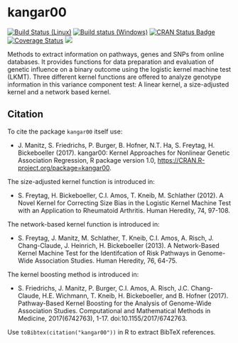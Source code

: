 # kangar00

[![Build Status (Linux)](https://travis-ci.org/jmanitz/kangar00.svg?branch=master)](https://travis-ci.org/jmanitz/kangar00)
[![Build status (Windows)](https://ci.appveyor.com/api/projects/status/github/jmanitz/kangar00?branch=master&svg=true)](https://ci.appveyor.com/project/jmanitz/kangar00/branch/master)
[![CRAN Status Badge](http://www.r-pkg.org/badges/version/kangar00)](https://CRAN.R-project.org/package=kangar00)
[![Coverage Status](https://coveralls.io/repos/github/jmanitz/kangar00/badge.svg?branch=master)](https://coveralls.io/github/jmanitz/kangar00?branch=master)
[![](http://cranlogs.r-pkg.org/badges/kangar00)](https://CRAN.R-project.org/package=kangar00)

Methods to extract information on pathways, genes and SNPs from online databases. It provides functions for data preparation and evaluation of genetic influence on a binary outcome using the logistic kernel machine test (LKMT). Three different kernel functions are offered to analyze genotype information in this variance component test: A linear kernel, a size-adjusted kernel and a network based kernel.

## Citation

To cite the package `kangar00` itself use:

- J. Manitz, S. Friedrichs, P. Burger, B. Hofner, N.T. Ha, S. Freytag, H. Bickeboeller (2017). kangar00: Kernel Approaches for
  Nonlinear Genetic Association Regression, R package version 1.0, https://CRAN.R-project.org/package=kangar00.

The size-adjusted kernel function is introduced in:

- S. Freytag, H. Bickeboeller, C.I. Amos, T. Kneib, M. Schlather (2012). A Novel Kernel for Correcting Size Bias in the Logistic Kernel
  Machine Test with an Application to Rheumatoid Arthritis. Human Heredity, 74, 97-108.

The network-based kernel function is introduced in:

- S. Freytag, J. Manitz, M. Schlather, T. Kneib, C.I. Amos, A. Risch, J. Chang-Claude, J. Heinrich, H. Bickeboeller (2013). A
  Network-Based Kernel Machine Test for the Identifcation of Risk Pathways in Genome-Wide Association Studies. Human Heredity, 76,
  64-75.

The kernel boosting method is introduced in:

- S. Friedrichs, J. Manitz, P. Burger, C.I. Amos, A. Risch, J.C. Chang-Claude, H.E. Wichmann, T. Kneib, H. Bickeboeller, and B. Hofner
  (2017). Pathway-Based Kernel Boosting for the Analysis of Genome-Wide Association Studies. 
  Computational and Mathematical Methods in Medicine, 2017(6742763), 1-17. doi:10.1155/2017/6742763.

Use `toBibtex(citation("kangar00"))` in R to extract BibTeX references.